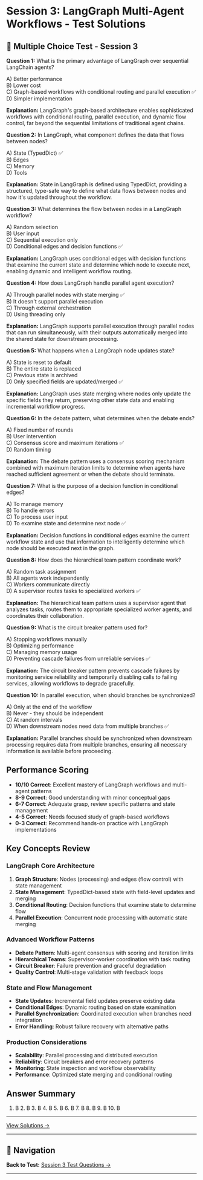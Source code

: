 # Session 3: LangGraph Multi-Agent Workflows - Test Solutions


## 📝 Multiple Choice Test - Session 3

**Question 1:** What is the primary advantage of LangGraph over sequential LangChain agents?  

A) Better performance  
B) Lower cost  
C) Graph-based workflows with conditional routing and parallel execution ✅  
D) Simpler implementation  

**Explanation:** LangGraph's graph-based architecture enables sophisticated workflows with conditional routing, parallel execution, and dynamic flow control, far beyond the sequential limitations of traditional agent chains.

**Question 2:** In LangGraph, what component defines the data that flows between nodes?  

A) State (TypedDict) ✅  
B) Edges  
C) Memory  
D) Tools  

**Explanation:** State in LangGraph is defined using TypedDict, providing a structured, type-safe way to define what data flows between nodes and how it's updated throughout the workflow.

**Question 3:** What determines the flow between nodes in a LangGraph workflow?  

A) Random selection  
B) User input  
C) Sequential execution only  
D) Conditional edges and decision functions ✅  

**Explanation:** LangGraph uses conditional edges with decision functions that examine the current state and determine which node to execute next, enabling dynamic and intelligent workflow routing.

**Question 4:** How does LangGraph handle parallel agent execution?  

A) Through parallel nodes with state merging ✅  
B) It doesn't support parallel execution  
C) Through external orchestration  
D) Using threading only  

**Explanation:** LangGraph supports parallel execution through parallel nodes that can run simultaneously, with their outputs automatically merged into the shared state for downstream processing.

**Question 5:** What happens when a LangGraph node updates state?  

A) State is reset to default  
B) The entire state is replaced  
C) Previous state is archived  
D) Only specified fields are updated/merged ✅  

**Explanation:** LangGraph uses state merging where nodes only update the specific fields they return, preserving other state data and enabling incremental workflow progress.

**Question 6:** In the debate pattern, what determines when the debate ends?  

A) Fixed number of rounds  
B) User intervention  
C) Consensus score and maximum iterations ✅  
D) Random timing  

**Explanation:** The debate pattern uses a consensus scoring mechanism combined with maximum iteration limits to determine when agents have reached sufficient agreement or when the debate should terminate.

**Question 7:** What is the purpose of a decision function in conditional edges?  

A) To manage memory  
B) To handle errors  
C) To process user input  
D) To examine state and determine next node ✅  

**Explanation:** Decision functions in conditional edges examine the current workflow state and use that information to intelligently determine which node should be executed next in the graph.

**Question 8:** How does the hierarchical team pattern coordinate work?  

A) Random task assignment  
B) All agents work independently  
C) Workers communicate directly  
D) A supervisor routes tasks to specialized workers ✅  

**Explanation:** The hierarchical team pattern uses a supervisor agent that analyzes tasks, routes them to appropriate specialized worker agents, and coordinates their collaboration.

**Question 9:** What is the circuit breaker pattern used for?  

A) Stopping workflows manually  
B) Optimizing performance  
C) Managing memory usage  
D) Preventing cascade failures from unreliable services ✅  

**Explanation:** The circuit breaker pattern prevents cascade failures by monitoring service reliability and temporarily disabling calls to failing services, allowing workflows to degrade gracefully.

**Question 10:** In parallel execution, when should branches be synchronized?  

A) Only at the end of the workflow  
B) Never - they should be independent  
C) At random intervals  
D) When downstream nodes need data from multiple branches ✅  

**Explanation:** Parallel branches should be synchronized when downstream processing requires data from multiple branches, ensuring all necessary information is available before proceeding.

## Performance Scoring

- **10/10 Correct**: Excellent mastery of LangGraph workflows and multi-agent patterns  
- **8-9 Correct**: Good understanding with minor conceptual gaps  
- **6-7 Correct**: Adequate grasp, review specific patterns and state management  
- **4-5 Correct**: Needs focused study of graph-based workflows  
- **0-3 Correct**: Recommend hands-on practice with LangGraph implementations  

## Key Concepts Review

### LangGraph Core Architecture  
1. **Graph Structure**: Nodes (processing) and edges (flow control) with state management  
2. **State Management**: TypedDict-based state with field-level updates and merging  
3. **Conditional Routing**: Decision functions that examine state to determine flow  
4. **Parallel Execution**: Concurrent node processing with automatic state merging  

### Advanced Workflow Patterns  
- **Debate Pattern**: Multi-agent consensus with scoring and iteration limits  
- **Hierarchical Teams**: Supervisor-worker coordination with task routing  
- **Circuit Breaker**: Failure prevention and graceful degradation  
- **Quality Control**: Multi-stage validation with feedback loops  

### State and Flow Management  
- **State Updates**: Incremental field updates preserve existing data  
- **Conditional Edges**: Dynamic routing based on state examination  
- **Parallel Synchronization**: Coordinated execution when branches need integration  
- **Error Handling**: Robust failure recovery with alternative paths  

### Production Considerations  
- **Scalability**: Parallel processing and distributed execution  
- **Reliability**: Circuit breakers and error recovery patterns  
- **Monitoring**: State inspection and workflow observability  
- **Performance**: Optimized state merging and conditional routing  

## Answer Summary  
1. B  2. B  3. B  4. B  5. B  6. B  7. B  8. B  9. B  10. B

---


[View Solutions →](Session3_Test_Solutions.md)

---

## 🧭 Navigation

**Back to Test:** [Session 3 Test Questions →](Session3_Multi_Agent_Implementation.md#multiple-choice-test)

---
